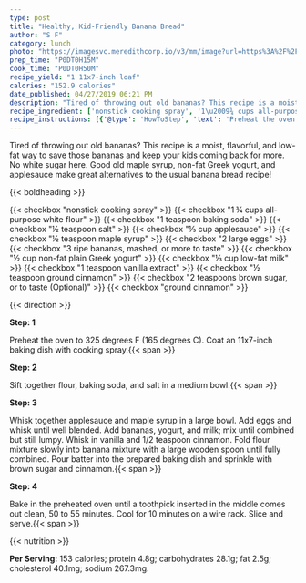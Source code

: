 ```yaml
---
type: post
title: "Healthy, Kid-Friendly Banana Bread"
author: "S F"
category: lunch
photo: "https://imagesvc.meredithcorp.io/v3/mm/image?url=https%3A%2F%2Fimages.media-allrecipes.com%2Fuserphotos%2F3311215.jpg"
prep_time: "P0DT0H15M"
cook_time: "P0DT0H50M"
recipe_yield: "1 11x7-inch loaf"
calories: "152.9 calories"
date_published: 04/27/2019 06:21 PM
description: "Tired of throwing out old bananas? This recipe is a moist, flavorful, and low-fat way to save those bananas and keep your kids coming back for more. No white sugar here. Good old maple syrup, non-fat Greek yogurt, and applesauce make great alternatives to the usual banana bread recipe!"
recipe_ingredient: ['nonstick cooking spray', '1\u2009¾ cups all-purpose white flour', '1 teaspoon baking soda', '½ teaspoon salt', '⅓ cup applesauce', '½ teaspoon maple syrup', '2 large eggs', '3 ripe bananas, mashed, or more to taste', '½ cup non-fat plain Greek yogurt', '⅓ cup low-fat milk', '1 teaspoon vanilla extract', '½ teaspoon ground cinnamon', '2 teaspoons brown sugar, or to taste', 'ground cinnamon']
recipe_instructions: [{'@type': 'HowToStep', 'text': 'Preheat the oven to 325 degrees F (165 degrees C). Coat an 11x7-inch baking dish with cooking spray.\n'}, {'@type': 'HowToStep', 'text': 'Sift together flour, baking soda, and salt in a medium bowl.\n'}, {'@type': 'HowToStep', 'text': 'Whisk together applesauce and maple syrup in a large bowl. Add eggs and whisk until well blended. Add bananas, yogurt, and milk; mix until combined but still lumpy. Whisk in vanilla and 1/2 teaspoon cinnamon. Fold flour mixture slowly into banana mixture with a large wooden spoon until fully combined. Pour batter into the prepared baking dish and sprinkle with brown sugar and cinnamon.\n'}, {'@type': 'HowToStep', 'text': 'Bake in the preheated oven until a toothpick inserted in the middle comes out clean, 50 to 55 minutes. Cool for 10 minutes on a wire rack. Slice and serve.\n'}]
---
```


Tired of throwing out old bananas? This recipe is a moist, flavorful, and low-fat way to save those bananas and keep your kids coming back for more. No white sugar here. Good old maple syrup, non-fat Greek yogurt, and applesauce make great alternatives to the usual banana bread recipe! 

{{< boldheading >}}

{{< checkbox "nonstick cooking spray" >}}
{{< checkbox "1 ¾ cups all-purpose white flour" >}}
{{< checkbox "1 teaspoon baking soda" >}}
{{< checkbox "½ teaspoon salt" >}}
{{< checkbox "⅓ cup applesauce" >}}
{{< checkbox "½ teaspoon maple syrup" >}}
{{< checkbox "2 large eggs" >}}
{{< checkbox "3  ripe bananas, mashed, or more to taste" >}}
{{< checkbox "½ cup non-fat plain Greek yogurt" >}}
{{< checkbox "⅓ cup low-fat milk" >}}
{{< checkbox "1 teaspoon vanilla extract" >}}
{{< checkbox "½ teaspoon ground cinnamon" >}}
{{< checkbox "2 teaspoons brown sugar, or to taste  (Optional)" >}}
{{< checkbox "ground cinnamon" >}}


{{< direction >}}

**Step: 1**

Preheat the oven to 325 degrees F (165 degrees C). Coat an 11x7-inch baking dish with cooking spray.{{< span >}}

**Step: 2**

Sift together flour, baking soda, and salt in a medium bowl.{{< span >}}

**Step: 3**

Whisk together applesauce and maple syrup in a large bowl. Add eggs and whisk until well blended. Add bananas, yogurt, and milk; mix until combined but still lumpy. Whisk in vanilla and 1/2 teaspoon cinnamon. Fold flour mixture slowly into banana mixture with a large wooden spoon until fully combined. Pour batter into the prepared baking dish and sprinkle with brown sugar and cinnamon.{{< span >}}

**Step: 4**

Bake in the preheated oven until a toothpick inserted in the middle comes out clean, 50 to 55 minutes. Cool for 10 minutes on a wire rack. Slice and serve.{{< span >}}

{{< nutrition >}}

**Per Serving:** 153 calories; protein 4.8g; carbohydrates 28.1g; fat 2.5g; cholesterol 40.1mg; sodium 267.3mg.